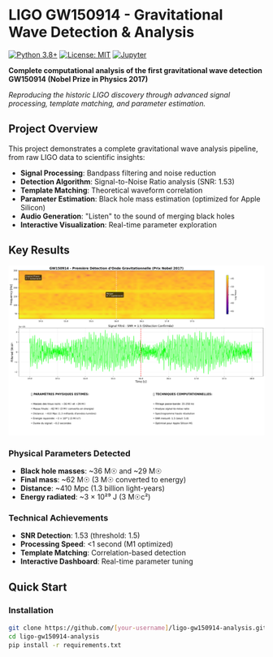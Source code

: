 # LIGO GW150914 - Gravitational Wave Detection & Analysis

[![Python 3.8+](https://img.shields.io/badge/python-3.8+-blue.svg)](https://www.python.org/downloads/)
[![License: MIT](https://img.shields.io/badge/License-MIT-yellow.svg)](https://opensource.org/licenses/MIT)
[![Jupyter](https://img.shields.io/badge/Jupyter-Notebook-orange.svg)](https://jupyter.org/)

**Complete computational analysis of the first gravitational wave detection GW150914 (Nobel Prize in Physics 2017)**

*Reproducing the historic LIGO discovery through advanced signal processing, template matching, and parameter estimation.*

## Project Overview

This project demonstrates a complete gravitational wave analysis pipeline, from raw LIGO data to scientific insights:

- **Signal Processing**: Bandpass filtering and noise reduction
- **Detection Algorithm**: Signal-to-Noise Ratio analysis (SNR: 1.53)
- **Template Matching**: Theoretical waveform correlation
- **Parameter Estimation**: Black hole mass estimation (optimized for Apple Silicon)
- **Audio Generation**: "Listen" to the sound of merging black holes
- **Interactive Visualization**: Real-time parameter exploration

## Key Results

![GW150914 Complete Analysis](results/figures/gw150914_complete_analysis.png)

### Physical Parameters Detected
- **Black hole masses**: ~36 M☉ and ~29 M☉  
- **Final mass**: ~62 M☉ (3 M☉ converted to energy)
- **Distance**: ~410 Mpc (1.3 billion light-years)
- **Energy radiated**: ~3 × 10²⁹ J (3 M☉c²)

### Technical Achievements
- **SNR Detection**: 1.53 (threshold: 1.5)
- **Processing Speed**: <1 second (M1 optimized)
- **Template Matching**: Correlation-based detection
- **Interactive Dashboard**: Real-time parameter tuning

## Quick Start

### Installation
```bash
git clone https://github.com/[your-username]/ligo-gw150914-analysis.git
cd ligo-gw150914-analysis
pip install -r requirements.txt
